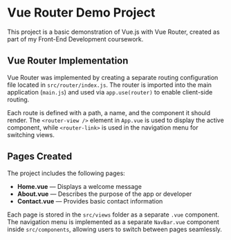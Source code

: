# Vue Router Demo Project

This project is a basic demonstration of Vue.js with Vue Router, created as part of my Front-End Development coursework.

##  Vue Router Implementation

Vue Router was implemented by creating a separate routing configuration file located in `src/router/index.js`. The router is imported into the main application (`main.js`) 
and used via `app.use(router)` to enable client-side routing.

Each route is defined with a path, a name, and the component it should render. The `<router-view />` element in `App.vue` is used to display the active component, while `<router-link>` 
is used in the navigation menu for switching views.

##  Pages Created

The project includes the following pages:

- **Home.vue** — Displays a welcome message
- **About.vue** — Describes the purpose of the app or developer
- **Contact.vue** — Provides basic contact information

Each page is stored in the `src/views` folder as a separate `.vue` component. The navigation menu is implemented as a separate `NavBar.vue` component inside `src/components`, 
allowing users to switch between pages seamlessly.





